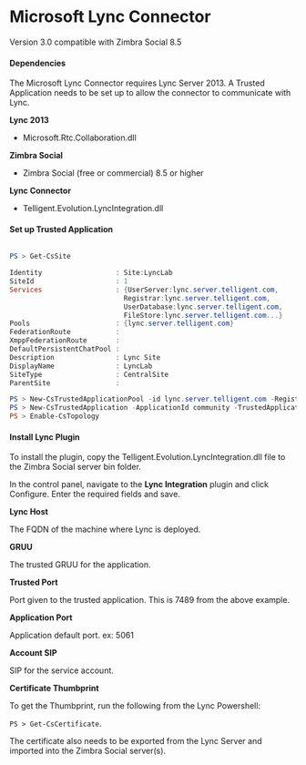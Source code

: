 # Microsoft Lync Connector

Version 3.0 compatible with Zimbra Social 8.5

#### Dependencies

The Microsoft Lync Connector requires Lync Server 2013. A Trusted Application needs to be set up to allow the connector to communicate with Lync.

**Lync 2013**
- Microsoft.Rtc.Collaboration.dll

**Zimbra Social**
- Zimbra Social (free or commercial) 8.5 or higher

**Lync Connector**
- Telligent.Evolution.LyncIntegration.dll

#### Set up Trusted Application

```powershell

PS > Get-CsSite

Identity                  : Site:LyncLab
SiteId                    : 1
Services                  : {UserServer:lync.server.telligent.com,
                            Registrar:lync.server.telligent.com,
                            UserDatabase:lync.server.telligent.com,
                            FileStore:lync.server.telligent.com...}
Pools                     : {lync.server.telligent.com}
FederationRoute           :
XmppFederationRoute       :
DefaultPersistentChatPool :
Description               : Lync Site
DisplayName               : LyncLab
SiteType                  : CentralSite
ParentSite                :

PS > New-CsTrustedApplicationPool -id lync.server.telligent.com -Registrar Registrar:lync.server.telligent.com -site Site:LyncLab
PS > New-CsTrustedApplication -ApplicationId community -TrustedApplicationPoolFqdn lync.server.telligent.com  -Port 7489
PS > Enable-CsTopology

```

#### Install Lync Plugin

To install the plugin, copy the Telligent.Evolution.LyncIntegration.dll file to the Zimbra Social server bin folder.

In the control panel, navigate to the **Lync Integration** plugin and click Configure. Enter the required fields and save.

**Lync Host**

The FQDN of the machine where Lync is deployed.

**GRUU**

The trusted GRUU for the application.

**Trusted Port**

Port given to the trusted application. This is 7489 from the above example.

**Application Port**

Application default port. ex: 5061

**Account SIP**

SIP for the service account.

**Certificate Thumbprint**

To get the Thumbprint, run the following from the Lync Powershell:

`PS > Get-CsCertificate`. 

The certificate also needs to be exported from the Lync Server and imported into the Zimbra Social server(s).